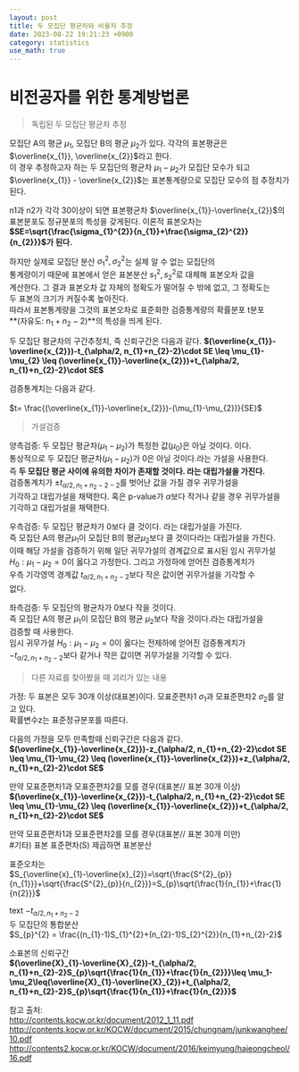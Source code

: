 ```yaml
---
layout: post
title: 두 모집단 평균차와 비율차 추정  
date: 2023-08-22 19:21:23 +0900
category: statistics 
use_math: true
---
```

# 비전공자를 위한 통계방법론    
> 독립된 두 모집단 평균차 추정  
  
모집단 A의 평균 $\mu_{1}$, 모집단 B의 평균 $\mu_{2}$가 있다. 각각의 표본평균은  
$\overline{x_{1}}, \overline{x_{2}}$라고 한다.  
이 경우 추정하고자 하는 두 모집단의 평균차 $\mu_{1}-\mu_{2}$가 모집단 모수가 되고  
$\overline{x_{1}} - \overline{x_{2}}$는 표본통계량으로 모집단 모수의 점 추정치가 된다.  

n1과 n2가 각각 30이상이 되면 표본평균차 $\overline{x_{1}}-\overline{x_{2}}$의  
표본분포도 정규분포의 특성을 갖게된다. 이론적 표본오차는   
**$SE=\sqrt{\frac{\sigma_{1}^{2}}{n_{1}}+\frac{\sigma_{2}^{2}}{n_{2}}}$가 된다.**  
  
하지만 실제로 모집단 분산 $\sigma_{1}^{2}, \sigma_{2}^{2}$는 실제 알 수 없는 모집단의  
통계량이기 때문에 표본에서 얻은 표본분산 $s_{1}^{2},s_{2}^{2}$로 대체해 표본오차 값을  
계산한다. 그 결과 표본오차 값 자체의 정확도가 떨어질 수 밖에 없고, 그 정확도는  
두 표본의 크기가 커질수록 높아진다.  
따라서 표본통계량을 그것의 표본오차로 표준화한 검증통계량의 확률분포 t분포  
**(자유도: $n_{1}+n_{2}-2$)**의 특성을 띄게 된다.  
  
두 모집단 평균차의 구간추정치, 즉 신뢰구간은 다음과 같다.
**$(\overline{x_{1}}-\overline{x_{2}})-t_{\alpha/2, n_{1}+n_{2}-2}\cdot SE \leq \mu_{1}-\mu_{2} \leq (\overline{x_{1}}-\overline{x_{2}})+t_{\alpha/2, n_{1}+n_{2}-2}\cdot SE$**  

검증통계치는 다음과 같다.  
<br>
$t= \frac{(\overline{x_{1}}-\overline{x_{2}})-(\mu_{1}-\mu_{2})}{SE}$  
  
> 가설검증  

양측검증: 두 모집단 평균차($\mu_{1}-\mu_{2}$)가 특정한 값($\mu_{0}$)은 아닐 것이다. 이다.  
통상적으로 두 모집단 평균차($\mu_{1}-\mu_{2}$)가 0은 아닐 것이다.라는 가설을 사용한다.  
즉 **두 모집단 평균 사이에 유의한 차이가 존재할 것이다. 라는 대립가설을 가진다.**  
검증통계치가 $\pm t_{\alpha/2, n_{1}+n_{2}-2-2}$를 벗어난 값을 가질 경우 귀무가설을  
기각하고 대립가설을 채택한다. 혹은 p-value가 $\alpha$보다 작거나 같을 경우 귀무가설을  
기각하고 대립가설을 채택한다.  
  
우측검증: 두 모집단 평균차가 0보다 클 것이다. 라는 대립가설을 가진다.  
즉 모집단 A의 평균$\mu_{1}$이 모집단 B의 평균$\mu_{2}$보다 클 것이다라는 대립가설을 가진다.  
이때 해당 가설을 검증하기 위해 일단 귀무가설의 경계값으로 표시된 임시 귀무가설  
$H_{0}:\mu_{1}-\mu_{2}=0$이 옳다고 가정한다. 그리고 가정하에 얻어진 검증통계치가  
우측 기각영역 경계값 $t_{\alpha/2, n_{1}+n_{2}-2}$보다 작은 값이면 귀무가설을 기각할 수  
없다.  
  
좌측검증: 두 모집단의 평균차가 0보다 작을 것이다.  
즉 모집단 A의 평균 $\mu_{1}$이 모집단 B의 평균 $\mu_{2}$보다 작을 것이다.라는 대립가설을  
검증할 때 사용한다.  
임시 귀무가설 $H_{0}:\mu_{1}-\mu_{2}=0$이 옳다는 전제하에 얻어진 검증통계치가  
$-t_{\alpha/2, n_{1}+n_{2}-2}$보다 같거나 작은 값이면 귀무가설을 기각할 수 있다.   

> 다른 자료를 찾아봤을 때 괴리가 있는 내용  

가정: 
두 표본은 모두 30개 이상(대표본)이다. 
모표준편차1 $\sigma_{1}$과 모표준편차2 $\sigma_{2}$를 알고 있다.  
확률변수z는 표준정규분포를 따른다.  
  
다음의 가정을 모두 만족할때 신뢰구간은 다음과 같다.   
**$(\overline{x_{1}}-\overline{x_{2}})-z_{\alpha/2, n_{1}+n_{2}-2}\cdot SE \leq \mu_{1}-\mu_{2} \leq (\overline{x_{1}}-\overline{x_{2}})+z_{\alpha/2, n_{1}+n_{2}-2}\cdot SE$**  

만약 모표준편차1과 모표준편차2를 모를 경우(대표본// 표본 30개 이상)  
**$(\overline{x_{1}}-\overline{x_{2}})-t_{\alpha/2, n_{1}+n_{2}-2}\cdot SE \leq \mu_{1}-\mu_{2} \leq (\overline{x_{1}}-\overline{x_{2}})+t_{\alpha/2, n_{1}+n_{2}-2}\cdot SE$**  
  
만약 모표준편차1과 모표준편차2를 모를 경우(대표본// 표본 30개 미만)  
#기타) 표본 표준편차(S) 제곱하면 표본분산  
  
표준오차는  
$S_{\overline{x}_{1}-\overline{x}_{2}}=\sqrt{\frac{S^{2}_{p}}{n_{1}}}+\sqrt{\frac{S^{2}_{p}}{n_{2}}}=S_{p}\sqrt{\frac{1}{n_{1}}+\frac{1}{n{2}}}$  
  
text $-t_{\alpha/2, n_{1}+n_{2}-2}$    
두 모집단의 통합분산  
$S_{p}^{2} = \frac{(n_{1}-1)S_{1}^{2}+(n_{2}-1)S_{2}^{2}}{n_{1}+n_{2}-2}$  
  
소표본의 신뢰구간  
**$(\overline{X}_{1}-\overline{X}_{2})-t_{\alpha/2, n_{1}+n_{2}-2}S_{p}\sqrt{\frac{1}{n_{1}}+\frac{1}{n_{2}}}\leq \mu_1-\mu_2\leq(\overline{X}_{1}-\overline{X}_{2})+t_{\alpha/2, n_{1}+n_{2}-2}S_{p}\sqrt{\frac{1}{n_{1}}+\frac{1}{n_{2}}}$**  
  
참고 출처:  
http://contents.kocw.or.kr/document/2012_1_11.pdf  
http://contents.kocw.or.kr/KOCW/document/2015/chungnam/junkwanghee/10.pdf  
http://contents2.kocw.or.kr/KOCW/document/2016/keimyung/hajeongcheol/16.pdf  


